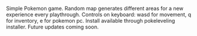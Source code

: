 Simple Pokemon game.
Random map generates different areas for a new experience every playthrough.
Controls on keyboard: wasd for movement, q for inventory, e for pokemon pc.
Install available through pokeleveling installer.
Future updates coming soon.
